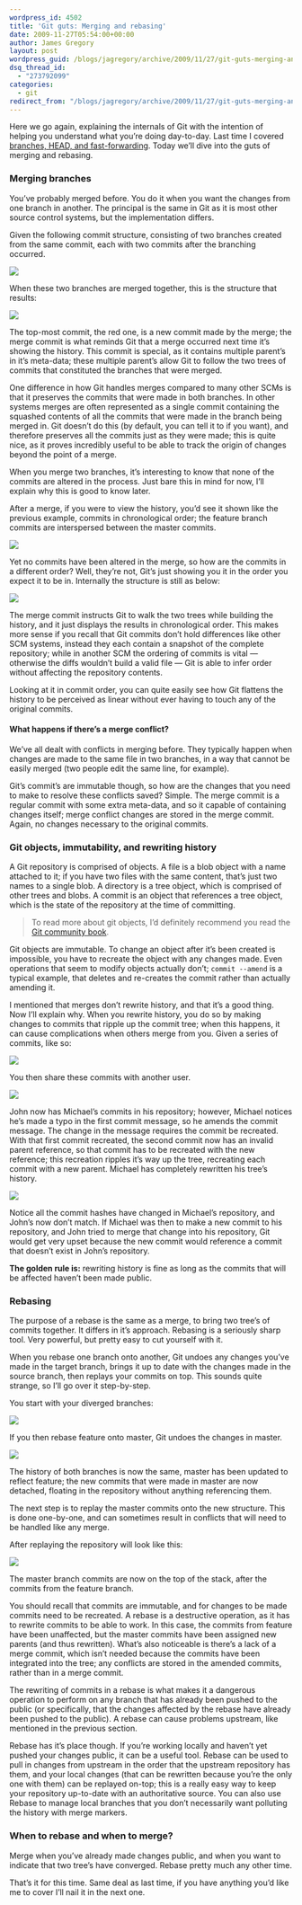 ```yaml
---
wordpress_id: 4502
title: 'Git guts: Merging and rebasing'
date: 2009-11-27T05:54:00+00:00
author: James Gregory
layout: post
wordpress_guid: /blogs/jagregory/archive/2009/11/27/git-guts-merging-and-rebasing.aspx
dsq_thread_id:
  - "273792099"
categories:
  - git
redirect_from: "/blogs/jagregory/archive/2009/11/27/git-guts-merging-and-rebasing.aspx/"
---
```

Here we go again, explaining the internals of Git with the intention of helping you understand what you&#8217;re doing day-to-day. Last time I covered [branches, HEAD, and fast-forwarding](http://www.lostechies.com/blogs/jagregory/archive/2009/11/25/git-s-guts-branches-head-and-fast-forwards.aspx). Today we&#8217;ll dive into the guts of merging and rebasing.

### Merging branches

You&#8217;ve probably merged before. You do it when you want the changes from one branch in another. The principal is the same in Git as it is most other source control systems, but the implementation differs.

Given the following commit structure, consisting of two branches created from the same commit, each with two commits after the branching occurred.

![](http://lostechies.com/content/jamesgregory/uploads/2011/03.GitGuts.2/Figure1.png)

When these two branches are merged together, this is the structure that results:

![](http://lostechies.com/content/jamesgregory/uploads/2011/03.GitGuts.2/Figure2.png)

The top-most commit, the red one, is a new commit made by the merge; the merge commit is what reminds Git that a merge occurred next time it&#8217;s showing the history. This commit is special, as it contains multiple parent&#8217;s in it&#8217;s meta-data; these multiple parent&#8217;s allow Git to follow the two trees of commits that constituted the branches that were merged.

One difference in how Git handles merges compared to many other SCMs is that it preserves the commits that were made in both branches. In other systems merges are often represented as a single commit containing the squashed contents of all the commits that were made in the branch being merged in. Git doesn&#8217;t do this (by default, you can tell it to if you want), and therefore preserves all the commits just as they were made; this is quite nice, as it proves incredibly useful to be able to track the origin of changes beyond the point of a merge.

When you merge two branches, it&#8217;s interesting to know that none of the commits are altered in the process. Just bare this in mind for now, I&#8217;ll explain why this is good to know later.

After a merge, if you were to view the history, you&#8217;d see it shown like the previous example, commits in chronological order; the feature branch commits are interspersed between the master commits.

![](http://lostechies.com/content/jamesgregory/uploads/2011/03.GitGuts.2/Figure2.png)

Yet no commits have been altered in the merge, so how are the commits in a different order? Well, they&#8217;re not, Git&#8217;s just showing you it in the order you expect it to be in. Internally the structure is still as below:

![](http://lostechies.com/content/jamesgregory/uploads/2011/03.GitGuts.2/Figure3.png)

The merge commit instructs Git to walk the two trees while building the history, and it just displays the results in chronological order. This makes more sense if you recall that Git commits don&#8217;t hold differences like other SCM systems, instead they each contain a snapshot of the complete repository; while in another SCM the ordering of commits is vital &#8212; otherwise the diffs wouldn&#8217;t build a valid file &#8212; Git is able to infer order without affecting the repository contents.

Looking at it in commit order, you can quite easily see how Git flattens the history to be perceived as linear without ever having to touch any of the original commits.

#### What happens if there&#8217;s a merge conflict?

We&#8217;ve all dealt with conflicts in merging before. They typically happen when changes are made to the same file in two branches, in a way that cannot be easily merged (two people edit the same line, for example).

Git&#8217;s commit&#8217;s are immutable though, so how are the changes that you need to make to resolve these conflicts saved? Simple. The merge commit is a regular commit with some extra meta-data, and so it capable of containing changes itself; merge conflict changes are stored in the merge commit. Again, no changes necessary to the original commits.

### Git objects, immutability, and rewriting history

A Git repository is comprised of objects. A file is a blob object with a name attached to it; if you have two files with the same content, that&#8217;s just two names to a single blob. A directory is a tree object, which is comprised of other trees and blobs. A commit is an object that references a tree object, which is the state of the repository at the time of committing.

> To read more about git objects, I&#8217;d definitely recommend you read the [Git community book](http://book.git-scm.com).

Git objects are immutable. To change an object after it&#8217;s been created is impossible, you have to recreate the object with any changes made. Even operations that seem to modify objects actually don&#8217;t; `commit --amend` is a typical example, that deletes and re-creates the commit rather than actually amending it.

I mentioned that merges don&#8217;t rewrite history, and that it&#8217;s a good thing. Now I&#8217;ll explain why. When you rewrite history, you do so by making changes to commits that ripple up the commit tree; when this happens, it can cause complications when others merge from you. Given a series of commits, like so:

![](http://lostechies.com/content/jamesgregory/uploads/2011/03.GitGuts.2/Figure4.png)

You then share these commits with another user.

![](http://lostechies.com/content/jamesgregory/uploads/2011/03.GitGuts.2/Figure5.png)

John now has Michael&#8217;s commits in his repository; however, Michael notices he&#8217;s made a typo in the first commit message, so he amends the commit message. The change in the message requires the commit be recreated. With that first commit recreated, the second commit now has an invalid parent reference, so that commit has to be recreated with the new reference; this recreation ripples it&#8217;s way up the tree, recreating each commit with a new parent. Michael has completely rewritten his tree&#8217;s history.

![](http://lostechies.com/content/jamesgregory/uploads/2011/03.GitGuts.2/Figure6.png)

Notice all the commit hashes have changed in Michael&#8217;s repository, and John&#8217;s now don&#8217;t match. If Michael was then to make a new commit to his repository, and John tried to merge that change into his repository, Git would get very upset because the new commit would reference a commit that doesn&#8217;t exist in John&#8217;s repository.

**The golden rule is:** rewriting history is fine as long as the commits that will be affected haven&#8217;t been made public.

### Rebasing

The purpose of a rebase is the same as a merge, to bring two tree&#8217;s of commits together. It differs in it&#8217;s approach. Rebasing is a seriously sharp tool. Very powerful, but pretty easy to cut yourself with it.

When you rebase one branch onto another, Git undoes any changes you&#8217;ve made in the target branch, brings it up to date with the changes made in the source branch, then replays your commits on top. This sounds quite strange, so I&#8217;ll go over it step-by-step.

You start with your diverged branches:

![](http://lostechies.com/content/jamesgregory/uploads/2011/03.GitGuts.2/Figure7.png)

If you then rebase feature onto master, Git undoes the changes in master.

![](http://lostechies.com/content/jamesgregory/uploads/2011/03.GitGuts.2/Figure8.png)

The history of both branches is now the same, master has been updated to reflect feature; the new commits that were made in master are now detached, floating in the repository without anything referencing them.

The next step is to replay the master commits onto the new structure. This is done one-by-one, and can sometimes result in conflicts that will need to be handled like any merge.

After replaying the repository will look like this:

![](http://lostechies.com/content/jamesgregory/uploads/2011/03.GitGuts.2/Figure9.png)

The master branch commits are now on the top of the stack, after the commits from the feature branch.

You should recall that commits are immutable, and for changes to be made commits need to be recreated. A rebase is a destructive operation, as it has to rewrite commits to be able to work. In this case, the commits from feature have been unaffected, but the master commits have been assigned new parents (and thus rewritten). What&#8217;s also noticeable is there&#8217;s a lack of a merge commit, which isn&#8217;t needed because the commits have been integrated into the tree; any conflicts are stored in the amended commits, rather than in a merge commit.

The rewriting of commits in a rebase is what makes it a dangerous operation to perform on any branch that has already been pushed to the public (or specifically, that the changes affected by the rebase have already been pushed to the public). A rebase can cause problems upstream, like mentioned in the previous section.

Rebase has it&#8217;s place though. If you&#8217;re working locally and haven&#8217;t yet pushed your changes public, it can be a useful tool. Rebase can be used to pull in changes from upstream in the order that the upstream repository has them, and your local changes (that can be rewritten because you&#8217;re the only one with them) can be replayed on-top; this is a really easy way to keep your repository up-to-date with an authoritative source. You can also use Rebase to manage local branches that you don&#8217;t necessarily want polluting the history with merge markers.

### When to rebase and when to merge?

Merge when you&#8217;ve already made changes public, and when you want to indicate that two tree&#8217;s have converged. Rebase pretty much any other time.

That&#8217;s it for this time. Same deal as last time, if you have anything you&#8217;d like me to cover I&#8217;ll nail it in the next one.